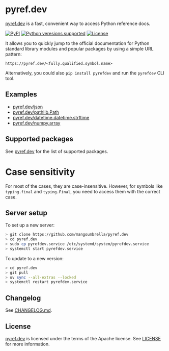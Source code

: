 # pyref.dev

[pyref.dev](https://pyref.dev) is a fast, convenient way to access Python reference docs.

<p>
<a href="https://pypi.org/project/pyrefdev"><img alt="PyPI" src="https://img.shields.io/pypi/v/pyrefdev"></a>
<a href="https://pypi.org/project/pyrefdev"><img alt="Python veresions supported" src="https://img.shields.io/pypi/pyversions/pyrefdev"></a>
<a href="https://github.com/mangoumbrella/pyref.dev/blob/main/LICENSE"><img alt="License" src="https://img.shields.io/pypi/l/pyrefdev.svg"></a>
</p>

It allows you to quickly jump to the official documentation for Python standard library modules and popular packages by using a simple URL pattern:

```
https://pyref.dev/<fully.qualified.symbol.name>
```

Alternatively, you could also `pip install pyrefdev` and run the `pyrefdev` CLI tool.

## Examples

* [pyref.dev/json](https://pyref.dev/json)
* [pyref.dev/pathlib.Path](https://pyref.dev/pathlib.Path)
* [pyref.dev/datetime.datetime.strftime](https://pyref.dev/datetime.datetime.strftime)
* [pyref.dev/numpy.array](https://pyref.dev/numpy.array)

## Supported packages

See [pyref.dev](https://pyref.dev/#supported-packages) for the list of supported packages.

# Case sensitivity

For most of the cases, they are case-insensitive. However, for symbols like `typing.final` and `typing.Final`, you need to access them with the correct case.

## Server setup

To set up a new server:

```bash
> git clone https://github.com/mangoumbrella/pyref.dev
> cd pyref.dev
> sudo cp pyrefdev.service /etc/systemd/system/pyrefdev.service
> systemctl start pyrefdev.service
```

To update to a new version:

```bash
> cd pyref.dev
> git pull
> uv sync --all-extras --locked
> systemctl restart pyrefdev.service
```

## Changelog

See [CHANGELOG.md](https://github.com/mangoumbrella/pyref.dev/blob/main/CHANGELOG.md).

## License

[pyref.dev](https://pyref.dev) is licensed under the terms of the Apache license. See [LICENSE](https://github.com/mangoumbrella/pyref.dev/blob/main/LICENSE) for more information.
